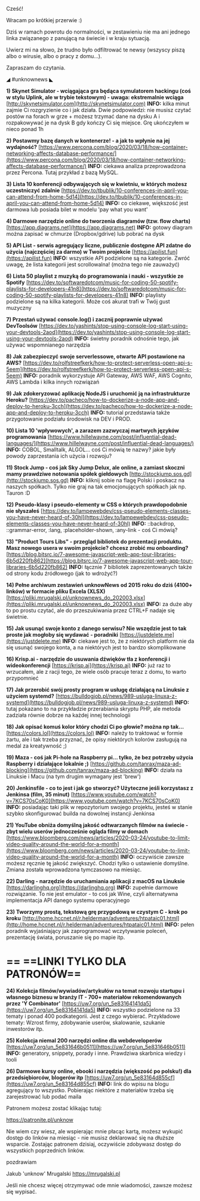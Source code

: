 Cześć!

Wracam po krótkiej przerwie :)

Dziś w ramach powrotu do normalności, w zestawieniu nie ma ani jednego linka związanego z panującą na świecie i w kraju sytuacją.

Uwierz mi na słowo, że trudno było odfiltrować te newsy (wszyscy piszą albo o wirusie, albo o pracy z domu...).

Zapraszam do czytania.

 

◢ #unknownews ◣


**1) Skynet Simulator - wciągająca gra będąca symulatorem hackingu (coś w stylu Uplink, ale w trybie tekstowym) - uwaga: ekstremalnie wciąga**
[http://skynetsimulator.com](http://skynetsimulator.com)
**INFO:** kilka minut zajmie Ci rozgryzienie co i jak działa. Dwie podpowiedzi: nie musisz czytać postów na forach w grze + możesz trzymać dane na dysku A i rozpakowywać je na dysk B gdy kończy Ci się miejsce. Grę ukończyłem w nieco ponad 1h


**2) Postawmy bazę danych w kontenerze! - a jak to wpłynie na jej wydajność?**
[https://www.percona.com/blog/2020/03/18/how-container-networking-affects-database-performance/](https://www.percona.com/blog/2020/03/18/how-container-networking-affects-database-performance/)
**INFO:** ciekawa analiza przeprowadzona przez Percona. Tutaj przykład z bazą MySQL.


**3) Lista 10 konferencji odbywających się w kwietniu, w których możesz uczestniczyć zdalnie**
[https://dev.to/tbublik/10-conferences-in-april-you-can-attend-from-home-5d14](https://dev.to/tbublik/10-conferences-in-april-you-can-attend-from-home-5d14)
**INFO:** co ciekawe, większość jest darmowa lub posiada bilet w modelu 'pay what you want'


**4) Darmowe narzędzie online do tworzenia diagramów (tzw. flow charts)**
[https://app.diagrams.net](https://app.diagrams.net)
**INFO:** gotowy diagram można zapisać w chmurze (Dropbox/gdrive) lub pobrać na dysk


**5) API List - serwis agregujący liczne, publicznie dostępne API zdatne do użycia (najczęściej za darmo) w Twoim projekcie**
[https://apilist.fun](https://apilist.fun)
**INFO:** wszystkie API podzielone są na kategorie. Zwróć uwagę, że lista kategorii jest scrollowalna! (można tego nie zauważyć)


**6) Lista 50 playlist z muzyką do programowania i nauki - wszystkie ze Spotify**
[https://dev.to/softwaredotcom/music-for-coding-50-spotify-playlists-for-developers-41n8](https://dev.to/softwaredotcom/music-for-coding-50-spotify-playlists-for-developers-41n8)
**INFO:** playlisty podzielone są na kilka kategorii. Może coś akurat trafi w Twój gust muzyczny


**7) Przestań używać console.log() i zacznij poprawnie używać DevToolsów**
[https://dev.to/yashints/stop-using-console-log-start-using-your-devtools-2aod](https://dev.to/yashints/stop-using-console-log-start-using-your-devtools-2aod)
**INFO:** świetny poradnik odnośnie tego, jak używać wspomnianego narzędzia


**8) Jak zabezpieczyć swoje serverlessowe, otwarte API postawione na AWS?**
[https://dev.to/rolfstreefkerk/how-to-protect-serverless-open-api-s-5eem](https://dev.to/rolfstreefkerk/how-to-protect-serverless-open-api-s-5eem)
**INFO:** poradnik wykorzystuje API Gateway, AWS WAF, AWS Cognito, AWS Lambda i kilka innych rozwiązań


**9) Jak zdokeryzować aplikację NodeJS i uruchomić ją na infrastrukturze Heroku?**
[https://dev.to/pacheco/how-to-dockerize-a-node-app-and-deploy-to-heroku-3cch](https://dev.to/pacheco/how-to-dockerize-a-node-app-and-deploy-to-heroku-3cch)
**INFO:** tutorial przedstawia także przygotowanie podziału środowisk na DEV i PROD.


**10) Lista 10 'wpływowych', a zarazem zazwyczaj martwych języków programowania**
[https://www.hillelwayne.com/post/influential-dead-languages/](https://www.hillelwayne.com/post/influential-dead-languages/)
**INFO:** COBOL, Smalltalk, ALGOL... coś Ci mówią te nazwy? jakie były powody zaprzestania ich użycia i rozwoju?


**11) Stock Jump - coś jak Sky Jump Delux, ale online, a zamiast skoczni mamy prawdziwe notowania spółek giełdowych**
[http://stockjump.sos.gd](http://stockjump.sos.gd)
**INFO:** kliknij sobie na flagę Polski i poskacz na naszych spółkach. Tylko nie graj na tak emocjonujących spółkach jak np. Tauron :D


**12) Pseudo-klasy i pseudo-elementy w CSS o których prawdopodobnie nie słyszałeś**
[https://dev.to/lampewebdev/css-pseudo-elements-classes-you-have-never-heard-of-30hl](https://dev.to/lampewebdev/css-pseudo-elements-classes-you-have-never-heard-of-30hl)
**INFO:** ::backdrop, ::grammar-error, :lang, :placeholder-shown, :any-link - coś Ci mówią?


**13) "Product Tours Libs" - przegląd bibliotek do prezentacji produktu. Masz nowego usera w swoim projekcie? chcesz zrobić mu onboarding?**
[https://blog.bitsrc.io/7-awesome-javascript-web-app-tour-libraries-6b5d220fb862](https://blog.bitsrc.io/7-awesome-javascript-web-app-tour-libraries-6b5d220fb862)
**INFO:** łącznie 7 bibliotek zaprezentowanych także od strony kodu źródłowego (jak to wdrożyć?)


**14) Pełne archiwum zestawień unknowNews od 2015 roku do dziś (4100+ linków) w formacie pliku Excela (XLSX)**
[https://pliki.mrugalski.pl/unknownews_do_202003.xlsx](https://pliki.mrugalski.pl/unknownews_do_202003.xlsx)
**INFO:** za duże aby to po prostu czytać, ale do przeszukiwania przez CTRL+F nadaje się świetnie.


**15) Jak usunąć swoje konto z danego serwisu? Nie wszędzie jest to tak proste jak mogłoby się wydawać - poradniki**
[https://justdelete.me](https://justdelete.me)
**INFO:** ciekawe jest to, że z niektórych platform nie da się usunąć swojego konta, a na niektórych jest to bardzo skomplikowane


**16) Krisp.ai - narzędzie do usuwania dźwięków tła z konferencji i wideokonferencji**
[https://krisp.ai](https://krisp.ai)
**INFO:** już raz to wrzucałem, ale z racji tego, że wiele osób pracuje teraz z domu, to warto przypomnieć


**17) Jak przerobić swój prosty program w usługę działającą na Linuksie z użyciem systemd?**
[https://bulldogjob.pl/news/989-usluga-linuxa-z-systemd](https://bulldogjob.pl/news/989-usluga-linuxa-z-systemd)
**INFO:** tutaj pokazano to na przykładzie przerabiania skryptu PHP, ale metoda zadziała równie dobrze na każdej innej technologii


**18) Jak opisać komuś kolor który chodzi Ci po głowie? można np tak...**
[https://colors.lol](https://colors.lol)
**INFO:** należy to traktować w formie żartu, ale i tak trzeba przyznać, że opisy niektórych kolorów zasługują na medal za kreatywność ;)


**19) Maza - coś jak Pi-hole na Raspberry pi... tylko, że bez potrzeby użycia Raspberry i działające lokalnie ;)**
[https://github.com/tanrax/maza-ad-blocking](https://github.com/tanrax/maza-ad-blocking)
**INFO:** działa na Linuksie i Macu (na tym drugim wymagany jest 'brew')


**20) Jenkinsfile - co to jest i jak go stworzyć? Użyteczne jeśli korzystasz z Jenkinsa (film, 35 minut)**
[https://www.youtube.com/watch?v=7KCS70sCoK0](https://www.youtube.com/watch?v=7KCS70sCoK0)
**INFO:** posiadając taki plik w repozytorium swojego projektu, jesteś w stanie szybko skonfigurować builda na dowolnej instancji Jenkinsa


**21) YouTube obniża domyślną jakość odtwarzanych filmów na świecie - zbyt wielu userów jednocześnie ogląda filmy w domach**
[https://www.bloomberg.com/news/articles/2020-03-24/youtube-to-limit-video-quality-around-the-world-for-a-month](https://www.bloomberg.com/news/articles/2020-03-24/youtube-to-limit-video-quality-around-the-world-for-a-month)
**INFO:** oczywiście zawsze możesz ręcznie tę jakość zwiększyć. Chodzi tylko o ustawienie domyślne. Zmiana została wprowadzona tymczasowo na miesiąc.


**22) Darling - narzędzie do uruchamiania aplikacji z macOS na Linuksie**
[https://darlinghq.org](https://darlinghq.org)
**INFO:** zupełnie darmowe rozwiązanie. To nie jest emulator - to coś jak Wine, czyli alternatywna implementacja API danego systemu operacyjnego


**23) Tworzymy prostą, tekstową grę przygodową w czystym C - krok po kroku**
[http://home.hccnet.nl/r.helderman/adventures/htpataic01.html](http://home.hccnet.nl/r.helderman/adventures/htpataic01.html)
**INFO:** pełen poradnik wyjaśniający jak zaprogramować wczytywanie poleceń, prezentację świata, poruszanie się po mapie itp.


== **==LINKI TYLKO DLA PATRONÓW==**
 ==

**24) Kolekcja filmów/wywiadów/artykułów na temat rozwoju startupu i własnego biznesu w branży IT - 700+ materiałów rekomendowanych przez 'Y Combinator'**
[https://uw7.org/un_5e83164141da5](https://uw7.org/un_5e83164141da5)
**INFO:** wszystko podzielone na 33 tematy i ponad 400 podkategorii. Jest z czego wybierać. Przykładowe tematy: Wzrost firmy, zdobywanie userów, skalowanie, szukanie inwestorów itp.


**25) Kolekcja niemal 200 narzędzi online dla webdeveloperów**
[https://uw7.org/un_5e831646b0511](https://uw7.org/un_5e831646b0511)
**INFO:** generatory, snippety, porady i inne. Prawdziwa skarbnica wiedzy i tooli


**26) Darmowe kursy online, ebooki i narzędzia (większość po polsku!) dla przedsiębiorców, blogerów itp**
[https://uw7.org/un_5e83164d855cf](https://uw7.org/un_5e83164d855cf)
**INFO:** link do wpisu na blogu agregujący to wszystko. Pobierając niektóre z materiałów trzeba się zarejestrować lub podać maila


 

Patronem możesz zostać klikając tutaj:

https://patronite.pl/unknow

Nie wiem czy wiesz, ale wspierając mnie płacąc kartą, możesz wykupić dostęp do linków na miesiąc - nie musisz deklarować się na dłuższe wsparcie. Zostając patronem dzisiaj, oczywiście zdobywasz dostęp do wszystkich poprzednich linków.

 
pozdrawiam

Jakub 'unknow' Mrugalski
https://mrugalski.pl
 

Jeśli nie chcesz więcej otrzymywać ode mnie wiadomości, zawsze możesz się wypisać.